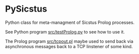 PySicstus
=========

Python class for meta-managment of Sicstus Prolog processes.

See Python program [src/testProlog.py](src/testProlog.py) to see how to use it.

The Prolog program [src/tcpout.pl](src/tcpout.pl) maybe used to send back via asynchronous messages back to a TCP linstener of some kind.

